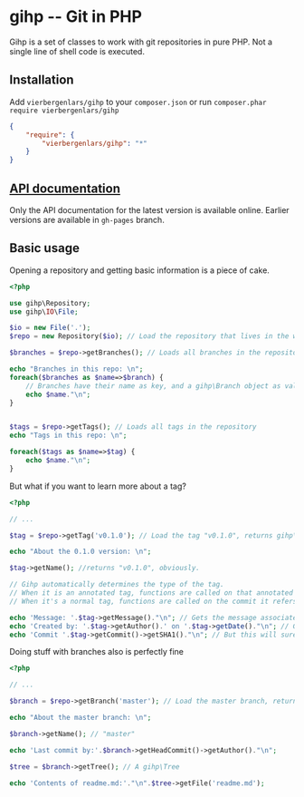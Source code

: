 # gihp -- Git in PHP

Gihp is a set of classes to work with git repositories in pure PHP.
Not a single line of shell code is executed.

## Installation

Add `vierbergenlars/gihp` to your `composer.json` or run `composer.phar require vierbergenlars/gihp`

```json
{
    "require": {
        "vierbergenlars/gihp": "*"
    }
}
```

## [API documentation](http://vierbergenlars.github.com/gihp)

Only the API documentation for the latest version is available online.
Earlier versions are available in `gh-pages` branch.

## Basic usage

Opening a repository and getting basic information is a piece of cake.
```php
<?php

use gihp\Repository;
use gihp\IO\File;

$io = new File('.');
$repo = new Repository($io); // Load the repository that lives in the working directory

$branches = $repo->getBranches(); // Loads all branches in the repository

echo "Branches in this repo: \n";
foreach($branches as $name=>$branch) {
    // Branches have their name as key, and a gihp\Branch object as value.
    echo $name."\n";
}


$tags = $repo->getTags(); // Loads all tags in the repository
echo "Tags in this repo: \n";

foreach($tags as $name=>$tag) {
    echo $name."\n";
}
```

But what if you want to learn more about a tag?


```php
<?php

// ...

$tag = $repo->getTag('v0.1.0'); // Load the tag "v0.1.0", returns gihp\Tag

echo "About the 0.1.0 version: \n";

$tag->getName(); //returns "v0.1.0", obviously.

// Gihp automatically determines the type of the tag.
// When it is an annotated tag, functions are called on that annotated tag.
// When it's a normal tag, functions are called on the commit it refers to.

echo 'Message: '.$tag->getMessage()."\n"; // Gets the message associated with the tag.
echo 'Created by: '.$tag->getAuthor().' on '.$tag->getDate()."\n"; // Gets the person associated with the tag.
echo 'Commit '.$tag->getCommit()->getSHA1()."\n"; // But this will surely always fetch the commit object to act upon.
```

Doing stuff with branches also is perfectly fine


```php
<?php

// ...

$branch = $repo->getBranch('master'); // Load the master branch, returns gihp\Branch

echo "About the master branch: \n";

$branch->getName(); // "master"

echo 'Last commit by:'.$branch->getHeadCommit()->getAuthor()."\n";

$tree = $branch->getTree(); // A gihp\Tree

echo 'Contents of readme.md:'."\n".$tree->getFile('readme.md');
```
